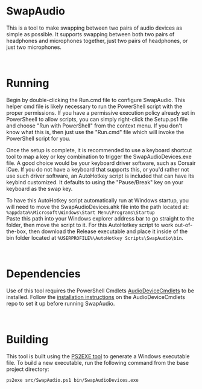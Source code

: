 # SwapAudio

This is a tool to make swapping between two pairs of audio devices as simple as possible. It supports swapping between both two pairs of headphones and microphones together, just two pairs of headphones, or just two microphones.

&nbsp;

# Running

Begin by double-clicking the Run.cmd file to configure SwapAudio. This helper cmd file is likely necessary to run the PowerShell script with the proper permissions. If you have a permissive execution policy already set in PowerSheell to allow scripts, you can simply right-click the Setup.ps1 file and choose "Run with PowerShell" from the context menu. If you don't know what this is, then just use the "Run.cmd" file which will  invoke the PowerShell script for you.

Once the setup is complete, it is recommended to use a keyboard shortcut tool to map a key or key combination to trigger the SwapAudioDevices.exe file. A good choice would be your keyboard driver software, such as Corsair iCue. If you do not have a keyboard that supports this, or you'd rather not use such driver software, an AutoHotkey script is included that can have its keybind customized. It defaults to using the "Pause/Break" key on your keyboard as the swap key.

To have this AutoHotkey script automatically run at Windows startup, you will need to move the SwapAudioDevices.ahk file into the path located at: `%appdata%\Microsoft\Windows\Start Menu\Programs\Startup` \
Paste this path into your Windows explorer address bar to go straight to the folder, then move the script to it. For this AutoHotkey script to work out-of-the-box, then download the Release executable and place it inside of the bin folder located at `%USERPROFILE%\AutoHotkey Scripts\SwapAudio\bin`.

&nbsp;

# Dependencies
Use of this tool requires the PowerShell Cmdlets [AudioDeviceCmdlets](https://github.com/frgnca/AudioDeviceCmdlets) to be installed. Follow the [installation instructions](https://github.com/frgnca/AudioDeviceCmdlets#installation) on the AudioDeviceCmdlets repo to set it up before running SwapAudio.

&nbsp;

# Building

This tool is built using the [PS2EXE tool](https://github.com/MScholtes/PS2EXE) to generate a Windows executable file. To build a new executable, run the following command from the base project directory:

`ps2exe src/SwapAudio.ps1 bin/SwapAudioDevices.exe`